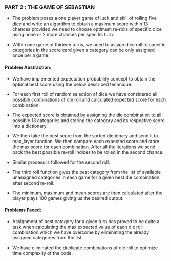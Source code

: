 
### PART 2 : THE GAME OF SEBASTIAN
* The problem poses a one player game of luck and skill of rolling five dice and write an algorithm to obtain a maximum
  score within 13 chances provided we need to choose optimum re-rolls of specific dice using none or 2 more chances per 
  specific turn.
  
* Within one game of thirteen turns, we need to assign dice roll to specific categories in the score card given a 
  category can be only assigned once per a game.
  
#### Problem Abstraction:
* We have implemented expectation probability concept to obtain the optimal best score using the below described 
  technique.

* For each first roll of random selection of dice we have considered all possible combinations of die roll and 
  calculated expected score for each combination.
  
* The expected score is obtained by assigning the die combination to all possible 13 categories and storing the 
  category and its respective score into a dictionary.
  
* We then take the best score from the sorted dictionary and send it to max_layer function. We then compare each expected
  score and store the max score for each combination. After all the iterations we send back the best possible re-roll
  indices to be rolled in the second chance. 
  
* Similar process is followed for the second roll.

* The third roll function gives the best category from the list of available unassigned categories in each game for a 
  given best die combination after second re-roll.
  
* The minimum, maximum and mean scores are then calculated after the player plays 100 games giving us the desired output.

#### Problems Faced:
* Assignment of best category for a given turn has proved to be quite a task when calculating the max expected value of
  each die roll combination which we have overcome by eliminating the already assigned categories from the list.
  
* We have eliminated the duplicate combinations of die roll to optimize time complexity of the code.
